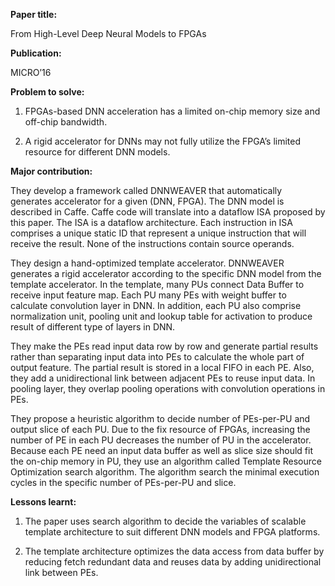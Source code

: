 **Paper title:**

From High-Level Deep Neural Models to FPGAs

**Publication:**

MICRO’16

**Problem to solve:**

1. FPGAs-based DNN acceleration has a limited on-chip memory size and off-chip
bandwidth.

2. A rigid accelerator for DNNs may not fully utilize the FPGA’s limited
resource for different DNN models.

**Major contribution:**

They develop a framework called DNNWEAVER that automatically generates
accelerator for a given (DNN, FPGA). The DNN model is described in Caffe. Caffe
code will translate into a dataflow ISA proposed by this paper. The ISA is a
dataflow architecture. Each instruction in ISA comprises a unique static ID that
represent a unique instruction that will receive the result. None of the
instructions contain source operands.

They design a hand-optimized template accelerator. DNNWEAVER generates a rigid
accelerator according to the specific DNN model from the template accelerator.
In the template, many PUs connect Data Buffer to receive input feature map. Each
PU many PEs with weight buffer to calculate convolution layer in DNN. In
addition, each PU also comprise normalization unit, pooling unit and lookup
table for activation to produce result of different type of layers in DNN.

They make the PEs read input data row by row and generate partial results rather
than separating input data into PEs to calculate the whole part of output
feature. The partial result is stored in a local FIFO in each PE. Also, they add
a unidirectional link between adjacent PEs to reuse input data. In pooling
layer, they overlap pooling operations with convolution operations in PEs.

They propose a heuristic algorithm to decide number of PEs-per-PU and output
slice of each PU. Due to the fix resource of FPGAs, increasing the number of PE
in each PU decreases the number of PU in the accelerator. Because each PE need
an input data buffer as well as slice size should fit the on-chip memory in PU,
they use an algorithm called Template Resource Optimization search algorithm.
The algorithm search the minimal execution cycles in the specific number of
PEs-per-PU and slice.

**Lessons learnt:**

1. The paper uses search algorithm to decide the variables of scalable template
architecture to suit different DNN models and FPGA platforms.

2. The template architecture optimizes the data access from data buffer by
reducing fetch redundant data and reuses data by adding unidirectional link
between PEs.
